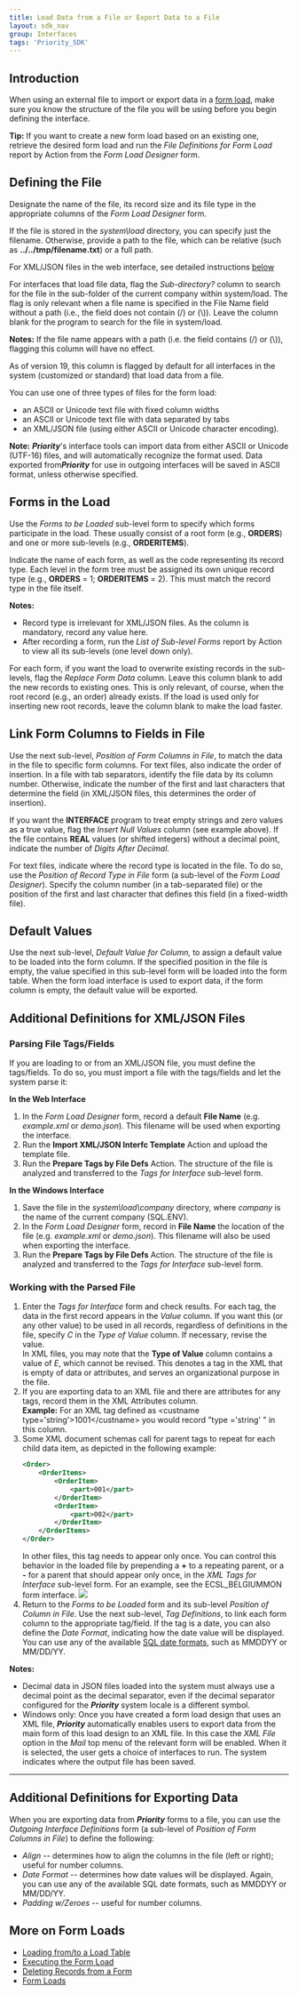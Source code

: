 ```yaml
---
title: Load Data from a File or Export Data to a File
layout: sdk_nav
group: Interfaces
tags: 'Priority_SDK'
---
```


## Introduction

When using an external file to import or export data in a [form load](Form_Loads), make sure you know the structure of the file you will be using before you begin defining the interface.

**Tip:** If you want to create a new form load based on an existing one,
retrieve the desired form load and run the *File Definitions for Form
Load* report by Action from the *Form Load Designer* form.

## Defining the File 

Designate the name of the file, its record size and its file type in the
appropriate columns of the *Form Load Designer* form.

If the file is stored in the *system\\load* directory, you can specify
just the filename. Otherwise, provide a path to the file, which can be relative (such as **../../tmp/filename.txt**) or a full path.

For XML/JSON files in the web interface, see detailed instructions [below](#additional-definitions-for-xmljson-files)

For interfaces that load file data, flag the *Sub-directory?* column to
search for the file in the sub-folder of the current company within
system/load. The flag is only relevant when a file name is specified in
the File Name field without a path (i.e., the field does not contain (/)
or (\\)). Leave the column blank for the program to search for the file
in system/load.

**Notes:** If the file name appears with a path (i.e. the field contains
(/) or (\\)), flagging this column will have no effect.

As of version 19, this column is flagged by default for all interfaces
in the system (customized or standard) that load data from a file.


You can use one of three types of files for the form load:

-   an ASCII or Unicode text file with fixed column widths
-   an ASCII or Unicode text file with data separated by tabs
-   an XML/JSON file (using either ASCII or Unicode character encoding).

**Note:** ***Priority***\'s interface tools can import data from either
ASCII or Unicode (UTF-16) files, and will automatically recognize the
format used. Data exported from***Priority*** for use in outgoing
interfaces will be saved in ASCII format, unless otherwise specified.

## Forms in the Load 

Use the *Forms to be Loaded* sub-level form to specify which forms
participate in the load. These usually consist of a root form (e.g.,
**ORDERS**) and one or more sub-levels (e.g., **ORDERITEMS**).

Indicate the name of each form, as well as the code representing its
record type. Each level in the form tree must be assigned its own unique
record type (e.g., **ORDERS** = 1; **ORDERITEMS** = 2). This must match
the record type in the file itself.


**Notes:**

-   Record type is irrelevant for XML/JSON files. As the column is
    mandatory, record any value here.
-   After recording a form, run the *List of Sub-level Forms* report by
    Action to view all its sub-levels (one level down only).

For each form, if you want the load to overwrite existing records in the
sub-levels, flag the *Replace Form Data* column. Leave this column blank
to add the new records to existing ones. This is only relevant, of
course, when the root record (e.g., an order) already exists. If the
load is used only for inserting new root records, leave the column blank
to make the load faster.

## Link Form Columns to Fields in File 

Use the next sub-level, *Position of Form Columns in File*, to match the
data in the file to specific form columns. For text files, also indicate
the order of insertion. In a file with tab separators, identify the file
data by its column number. Otherwise, indicate the number of the first
and last characters that determine the field (in XML/JSON files, this
determines the order of insertion).

If you want the **INTERFACE** program to treat empty strings and zero
values as a true value, flag the *Insert Null Values* column (see
example above). If the file contains **REAL** values (or shifted
integers) without a decimal point, indicate the number of *Digits After
Decimal*.

For text files, indicate where the record type is located in the file.
To do so, use the *Position of Record Type in File* form (a sub-level of
the *Form Load Designer*). Specify the column number (in a tab-separated
file) or the position of the first and last character that defines this
field (in a fixed-width file).

## Default Values 

Use the next sub-level, *Default Value for Column,* to assign a default
value to be loaded into the form column. If the specified position in
the file is empty, the value specified in this sub-level form will be
loaded into the form table. When the form load interface is used to
export data, if the form column is empty, the default value will be
exported.

## Additional Definitions for XML/JSON Files 

### Parsing File Tags/Fields
If you are loading to or from an XML/JSON file, you must define the tags/fields. To do so, you must import a file with the tags/fields and let the system parse it:

**In the Web Interface**

1. In the *Form Load Designer* form, record a default **File Name** (e.g. *example.xml* or *demo.json*). This filename will be used when exporting the interface.
2. Run the **Import XML/JSON Interfc Template** Action and upload the template file.
3. Run the **Prepare Tags by File Defs**  Action. The structure of the file
is analyzed and transferred to the *Tags for Interface* sub-level form.

**In the Windows Interface**

1. Save the file in the *system\\load\\company* directory, where *company* is the name of the current company (SQL.ENV).
1. In the *Form Load Designer* form, record in **File Name** the location of the file (e.g. *example.xml* or *demo.json*). This filename will also be used when exporting the interface.
3. Run the **Prepare Tags by File Defs**  Action. The structure of the file
is analyzed and transferred to the *Tags for Interface* sub-level form.

### Working with the Parsed File

1. Enter the *Tags for Interface* form and check results. For each tag, the data in the first record appears in the *Value* column. If you want this (or any other value) to be used in all records, regardless of definitions in the file, specify *C* in the *Type of Value* column. If necessary, revise the value.\
In XML files, you may note that the **Type of Value** column contains a value of *E*, which cannot be revised. This denotes a tag in the XML that is empty of data or attributes, and serves an organizational purpose in the file.
4.  If you are exporting data to an XML file and there are attributes for any tags, record them in the XML Attributes column.\
**Example:** For an XML tag defined as \<custname type=\'string\'\>1001\</custname> you would record \"type =\'string\' \" in this column.
5.  Some XML document schemas call for parent tags to repeat for each
    child data item, as depicted in the following example:
    ```xml
    <Order>
        <OrderItems>
            <OrderItem>
                <part>001</part>
            </OrderItem>
            <OrderItem>
                <part>002</part>
            </OrderItem>
        </OrderItems>
    </Order>
    ```
    In other files, this tag needs to appear only once. You can control
    this behavior in the loaded file by prepending a
    **+** to a repeating parent, or a **-** for a parent that should appear only once, in the *XML Tags for Interface* sub-level form.
    For an example, see the ECSL_BELGIUMMON form interface.
    ![](https://cdn.priority-software.com/docs/images/SDK_XMLInterface_RepeatingTags.png)
6.  Return to the *Forms to be Loaded* form and its sub-level *Position of Column in File*. Use the next sub-level, *Tag Definitions*, to link each form column to the appropriate tag/field. If the tag is a date, you can also define the *Date Format*, indicating how the date value will be displayed. You can use any of the available [SQL date formats](ATOD-and-DTOA), such as MMDDYY or MM/DD/YY.

**Notes:** 
- Decimal data in JSON files loaded into the system must always use a decimal point as the decimal separator, even if the decimal separator configured for the ***Priority*** system locale is a different symbol.
- Windows only: Once you have created a form load design that uses an XML file, ***Priority*** automatically enables users to export data from the main form of this load design to an XML file. In this case the *XML File* option in the *Mail* top menu of the relevant form will be enabled. When it is selected, the user gets a choice of interfaces to run. The system indicates where the output file has been saved.

------------------------------------------------------------------------

## Additional Definitions for Exporting Data 

When you are exporting data from ***Priority*** forms to a file, you can
use the *Outgoing Interface Definitions* form (a sub-level of *Position
of Form Columns in File*) to define the following:

-   *Align* -- determines how to align the columns in the file (left or
    right); useful for number columns.
-   *Date Format* -- determines how date values will be displayed.
    Again, you can use any of the available SQL date formats, such as
    MMDDYY or MM/DD/YY.
-   *Padding w/Zeroes* -- useful for number columns.

## More on Form Loads 

-   [Loading from/to a Load Table](Loading-from-Load-Table)
-   [Executing the Form Load](Execute-FormLoads)
-   [Deleting Records from a Form](Interfaces-Deleting-Records)
-   [Form Loads](Form-Loads)
